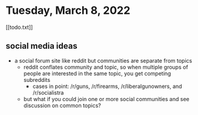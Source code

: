 # Tuesday, March 8, 2022

[[todo.txt]]

## social media ideas

- a social forum site like reddit but communities are separate from topics
  - reddit conflates community and topic, so when multiple groups of people are
    interested in the same topic, you get competing subreddits
    - cases in point: /r/guns, /r/firearms, /r/liberalgunowners, and /r/socialistra
  - but what if you could join one or more social communities and see discussion
    on common topics?
